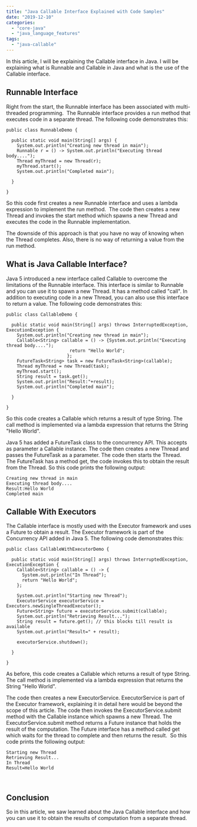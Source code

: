 ```yaml
---
title: "Java Callable Interface Explained with Code Samples"
date: "2019-12-10"
categories: 
  - "core-java"
  - "java_language_features"
tags: 
  - "java-callable"
---
```


In this article, I will be explaining the Callable interface in Java. I will be explaining what is Runnable and Callable in Java and what is the use of the Callable interface.

## Runnable Interface

Right from the start, the Runnable interface has been associated with multi-threaded programming.  The Runnable interface provides a run method that executes code in a separate thread. The following code demonstrates this:

```
public class RunnableDemo {

  public static void main(String[] args) {
    System.out.println("Creating new thread in main");
    Runnable r = () -> System.out.println("Executing thread body....");
    Thread myThread = new Thread(r);
    myThread.start();
    System.out.println("Completed main");

  }

}
```

So this code first creates a new Runnable interface and uses a lambda expression to implement the run method.  The code then creates a new Thread and invokes the start method which spawns a new Thread and executes the code in the Runnable implementation.

The downside of this approach is that you have no way of knowing when the Thread completes. Also, there is no way of returning a value from the run method.

## What is Java Callable Interface?

Java 5 introduced a new interface called Callable to overcome the limitations of the Runnable interface. This interface is similar to Runnable and you can use it to spawn a new Thread. It has a method called "call". In addition to executing code in a new Thread, you can also use this interface to return a value. The following code demonstrates this:

```
public class CallableDemo {

  public static void main(String[] args) throws InterruptedException, ExecutionException {
    System.out.println("Creating new thread in main");
    Callable<String> callable = () -> {System.out.println("Executing thread body....");
                        return "Hello World";
                       };
    FutureTask<String> task = new FutureTask<String>(callable);
    Thread myThread = new Thread(task);
    myThread.start();
    String result = task.get();
    System.out.println("Result:"+result);
    System.out.println("Completed main");

  }

}
```

So this code creates a Callable which returns a result of type String. The call method is implemented via a lambda expression that returns the String "Hello World".

Java 5 has added a FutureTask class to the concurrency API. This accepts as parameter a Callable instance. The code then creates a new Thread and passes the FutureTask as a parameter. The code then starts the Thread. The FutureTask has a method get, the code invokes this to obtain the result from the Thread. So this code prints the following output:

```
Creating new thread in main
Executing thread body....
Result:Hello World
Completed main
```

## Callable With Executors

The Callable interface is mostly used with the Executor framework and uses a Future to obtain a result. The Executor framework is part of the Concurrency API added in Java 5. The following code demonstrates this:

```
public class CallableWithExecutorDemo {

  public static void main(String[] args) throws InterruptedException, ExecutionException {
    Callable<String> callable = () -> {
      System.out.println("In Thread");
      return "Hello World";
    };

    System.out.println("Starting new Thread");
    ExecutorService executorService = Executors.newSingleThreadExecutor();
    Future<String> future = executorService.submit(callable);
    System.out.println("Retrieving Result...");
    String result = future.get(); // this blocks till result is available
    System.out.println("Result=" + result);

    executorService.shutdown();

  }

}
```

As before, this code creates a Callable which returns a result of type String. The call method is implemented via a lambda expression that returns the String "Hello World".

The code then creates a new ExecutorService. ExecutorService is part of the Executor framework, explaining it in detail here would be beyond the scope of this article. The code then invokes the ExecutorService.submit method with the Callable instance which spawns a new Thread. The ExecutorService.submit method returns a Future instance that holds the result of the computation. The Future interface has a method called get which waits for the thread to complete and then returns the result.  So this code prints the following output:

```
Starting new Thread
Retrieving Result...
In Thread
Result=Hello World
```

 

## Conclusion

So in this article, we saw learned about the Java Callable interface and how you can use it to obtain the results of computation from a separate thread.

